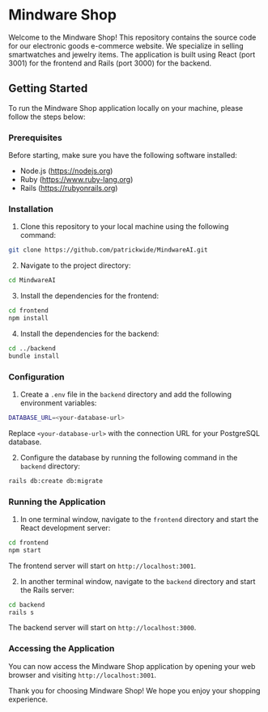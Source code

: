 # Mindware Shop

Welcome to the Mindware Shop! This repository contains the source code for our electronic goods e-commerce website. We specialize in selling smartwatches and jewelry items. The application is built using React (port 3001) for the frontend and Rails (port 3000) for the backend.

## Getting Started

To run the Mindware Shop application locally on your machine, please follow the steps below:

### Prerequisites

Before starting, make sure you have the following software installed:

- Node.js (https://nodejs.org)
- Ruby (https://www.ruby-lang.org)
- Rails (https://rubyonrails.org)

### Installation

1. Clone this repository to your local machine using the following command:

```bash
git clone https://github.com/patrickwide/MindwareAI.git
```

2. Navigate to the project directory:

```bash
cd MindwareAI
```

3. Install the dependencies for the frontend:

```bash
cd frontend
npm install
```

4. Install the dependencies for the backend:

```bash
cd ../backend
bundle install
```

### Configuration

1. Create a `.env` file in the `backend` directory and add the following environment variables:

```bash
DATABASE_URL=<your-database-url>
```

Replace `<your-database-url>` with the connection URL for your PostgreSQL database.

2. Configure the database by running the following command in the `backend` directory:

```bash
rails db:create db:migrate
```

### Running the Application

1. In one terminal window, navigate to the `frontend` directory and start the React development server:

```bash
cd frontend
npm start
```

The frontend server will start on `http://localhost:3001`.

2. In another terminal window, navigate to the `backend` directory and start the Rails server:

```bash
cd backend
rails s
```

The backend server will start on `http://localhost:3000`.

### Accessing the Application

You can now access the Mindware Shop application by opening your web browser and visiting `http://localhost:3001`.



Thank you for choosing Mindware Shop! We hope you enjoy your shopping experience.
